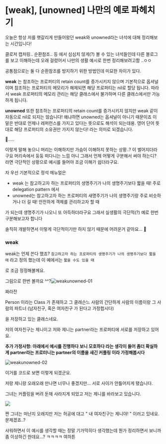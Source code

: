 # [weak], [unowned] 나만의 예로 파헤치기



오늘은 항상 저를 햇갈리게 만들어왔던 weak와 unowned라는 녀석에 대해 정리해보는 시간입니다!

클로저 캡처링.. 순환참조.. 등 에서 심심치 않게(?) 볼 수 있는 녀석들인데 다른 블로그를 보고 이해하는데 오래 걸렸어서 나만의 생활 예시로 한번 정리해보려고함 ..ㅇㅇ



공통점으로는 둘 다 순환참조를 방지하기 위한 방법인데 미묘한 차이가 있다.

**weak** 는 참조하는 프로퍼티의 retain count를 증가시키지 않으며 기본적으로 옵셔널이며 참조하는 프로퍼티의 메모리가 해제되면 해당 프로퍼티는 nil로 할당 됩니다. 따라서 weak 프로퍼티의 메모리 관리는 해당 클래스에서 불가하며 다른 클래스에서만 가능하게 됩니다.



**unowned** 또한 참조하는 프로퍼티의 retain count를 증가시키지 않지만 weak 같이 자동으로 nil로 되지는 않습니다! 왜냐하면 unowned는 옵셔널이 아니기 때문이죠 이 말은 반대로 언제나 레퍼런스를 가지고 있다는 뜻으로도 해석이 되는데용. 영어 단어 뜻대로 해당 프로퍼티의 소유권만 가지지 않는다! 라는 의미로 되겠습니다.



🧐.....

이렇게 말해 놓으니 머리는 이해하지만 가슴이 이해하지 못하는 상황..? 이 벌어지더라구요 머리속에서 둥둥 떠다니는 느낌 아니 그래서 언제 어떻게 구분해서 써야 하는디? 라면 극단적인 상황으로 예시를 들어야 조금 이해가 쉽더라구요.



자 우선 기본적으로 정석 메뉴얼은

- weak 는 참고하고자 하는 프로퍼티의 생명주기가 나의 생명주기보다 짧을 때! 주로 delegation pattern  에서
- unowned는 참고하고자 하는 프로퍼티의 새명주기가 나의 생명주기랑 주로 비슷하거나 더 길 때! 안전하게 객체를 관리하고자 할 때

가 되는데 생명주기가 나오니 또 아득하더라구요 그래서 실생활의 극단적(?) 예로 한번 구분해보고자 합니다

솔직히 개발하면서 이렇게 극단적이기만 하지 않기 때문에 어려운거 같아요... 🥺



### weak

weak는 언제 쓴다 했죠? `참고하고자 하는 프로퍼티의 생명주기가 나의 생명주기보다 짧을 때` 라고 정의 했는데 이 예에서는 `짧을 수도 있을 때`

로 조금 정정해볼께요.

그림으로 한번 볼까요 ^^?![weakunowned-01](/Users/jibook/github_io/assets/img/Swift_img/weakunowned-01.png)

짜라잔 

Person 이라는 Class 가 존재하고 그 클래슨느 사람의 간단하게 사람의 이름이랑 그 사람의 파트너 (남자친구, 혹은 여자친구 가 된다고 가정합시다)

을 저장하고 있는 클래스네요.



저의 여자친구는 제니이고 저와 제니는 partner라는 프로퍼티에 서로를 저장하고 있어요.



**추가 가정사항: 아래에서 예시를 진행하다 보니 모호하다 라는 생각이 들어 좀더 확실하게 partner라는 프로터니는 partner의 이름을 새긴 커플링 이라 가정해봅시다**



![weakunowned-02](/Users/jibook/github_io/assets/img/Swift_img/weakunowned-02.png)

이거를 코드로 보면 이렇게 되겠군요.

저랑 제니랑 오래오래 만나면 너무나 좋겠지만... 서로 사이가 안틀어지게 됐습니다.

그녀는 커플링을 버려 둔채 사라지게 되었고 저는 제니를 바라보고 있습니다.



![](/Users/jibook/github_io/assets/img/Swift_img/weakunowned-03.png)

짠 그녀는 떠난지 오래지만 저는 허공에 대고 " 내 여자친구는 제니야! " 이러고 있네요. 문제겠죠..?

샤워하면서 이 예시를 생각할 때는 정말 기가막히다 생각했는데 뭔가 정리하면서 보니까 좀 이상하긴 한데요...? ㅋㅋㅋㅋ 여하튼